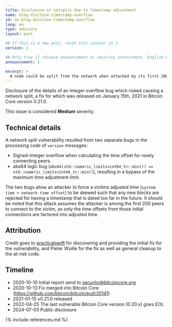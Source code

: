 ```yaml
---
title: Disclosure of netsplit due to timestamp adjustment
name: blog-disclose-timestamp-overflow
id: en-blog-disclose-timestamp-overflow
lang: en
type: advisory
layout: post

## If this is a new post, reset this counter to 1.
version: 1

## Only true if release announcement or security annoucement. English posts only
announcement: 1

excerpt: >
  A node could be split from the network when attacked by its first 200 peers. A fix was released on January 15th, 2021 in Bitcoin Core version 0.21.0.
---
```


Disclosure of the details of an integer overflow bug which risked causing a network split, a fix for
which was released on January 15th, 2021 in Bitcoin Core version 0.21.0.

This issue is considered **Medium** severity.

## Technical details

A network split vulnerability resulted from two separate bugs in the processing code of `version`
messages:
* Signed-integer overflow when calculating the time offset for newly connecting peers.
* abs64 logic bug (`abs64(std::numeric_limits<int64_t>::min()) ==
  std::numeric_limits<int64_t>::min()`), resulting in a bypass of the maximum time adjustment limit.

The two bugs allow an attacker to force a victims adjusted time (`system time + network time
offset`) to be skewed such that any new blocks are rejected for having a timestamp that is dated too
far in the future. It should be noted that this attack assumes the attacker is among the first 200
peers to connect to the victim, as only the time offsets from those initial connections are factored
into adjusted time.

## Attribution

Credit goes to [practicalswift](https://github.com/practicalswift) for discovering and providing the
initial fix for the vulnerability, and Pieter Wuille for the fix as well as general cleanup to the
at-risk code.

## Timeline

* 2020-10-10 Initial report send to security@bitcoincore.org
* 2020-10-13 Fix merged into Bitcoin Core (https://github.com/bitcoin/bitcoin/pull/20141)
* 2021-01-15 v0.21.0 released
* 2022-04-25 The last vulnerable Bitcoin Core version (0.20.x) goes EOL
* 2024-07-03 Public disclosure

{% include references.md %}
